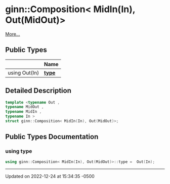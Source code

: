 # ginn::Composition< MidIn(In), Out(MidOut)>


 [More...](#detailed-description)

## Public Types

<span class="api-table">

|                | Name           |
| -------------- | -------------- |
| using Out(In) | **[type](api/Classes/structginn_1_1_composition_3_01_mid_in_07_in_08_00_01_out_07_mid_out_08_4.md#using-type)**  |


</span>

## Detailed Description

```cpp
template <typename Out ,
typename MidOut ,
typename MidIn ,
typename In >
struct ginn::Composition< MidIn(In), Out(MidOut)>;
```

## Public Types Documentation

### using type

```cpp
using ginn::Composition< MidIn(In), Out(MidOut)>::type =  Out(In);
```


-------------------------------

Updated on 2022-12-24 at 15:34:35 -0500